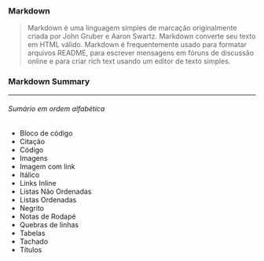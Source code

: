 ### Markdown

> Markdown é uma linguagem simples de marcação originalmente criada por John Gruber e Aaron Swartz. 
Markdown converte seu texto em HTML válido. Markdown é frequentemente usado para formatar arquivos README, 
para escrever mensagens em fóruns de discussão online e para criar rich text usando um editor de texto simples.

### Markdown Summary
---  
###### Sumário em ordem alfabética
<ul>
    <li>Bloco de código</li>
    <li>Citação</li>
    <li>Código</li>
    <li>Imagens</li>
    <li>Imagem com link</li>
    <li>Itálico</li>
    <li>Links Inline</li>
    <li>Listas Não Ordenadas</li>
    <li>Listas Ordenadas</li>
    <li>Negrito</li>
    <li>Notas de Rodapé</li>
    <li>Quebras de linhas</li>
    <li>Tabelas</li>
    <li>Tachado</li>
    <li>Títulos</li>
</ul>